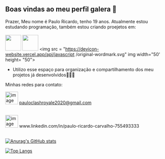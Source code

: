 ## Boas vindas ao meu perfil galera 👋

 Prazer, Meu nome é Paulo Ricardo, tenho 19 anos. Atualmente estou estudando programação, também estou criando proejetos em:
  <br>
  <br>
<img src="https://devicon-website.vercel.app/api/html5/original-wordmark.svg" imgwidth="50" height="50px">
 <img src="https://devicon-website.vercel.app/api/css3/plain-wordmark.svg" img width="50" height="50">
 <img src = "https://devicon-website.vercel.app/api/javascript /original-wordmark.svg" img width="50' height= "50">
 
 

 
- Utilizo esse espaço para organização e compartilhamento dos meu projetos já desenvolvidos👨‍💻🌐

Minhas redes para contato:

<img width="40" height="40" alt="image" src="https://github.com/user-attachments/assets/106a1279-4da9-43f1-8c27-7386ed173309" /> pauloclashroyale2020@gmail.com
 
 <br>
<img width="40" height="40" alt="image" src="https://github.com/user-attachments/assets/f8fe29b2-42f5-4059-8a5f-f73222e9dd24" />
 www.linkedin.com/in/paulo-ricardo-carvalho-755493333
 <br>
 <br>

[![Anurag's GitHub stats](https://github-readme-stats.vercel.app/api?username=PauloBr06)](https://github.com/anuraghazra/github-readme-stats)

[![Top Langs](https://github-readme-stats.vercel.app/api/top-langs/?username=anuraghazra)](https://github.com/anuraghazra/github-readme-stats)
